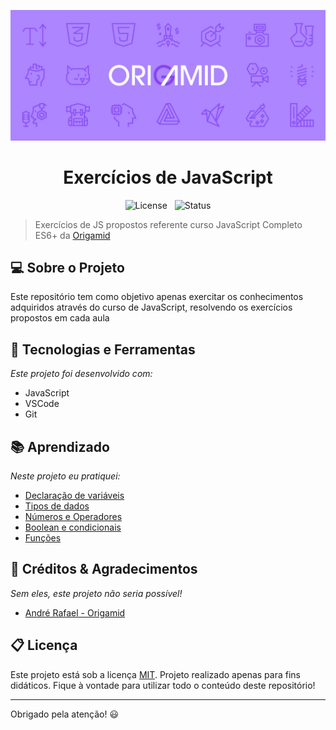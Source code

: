 ![Header Project](header.png)
<div align="center">
<h1>Exercícios de JavaScript</h1>

![License](https://img.shields.io/badge/License-MIT-informational)
 &nbsp;
![Status](https://img.shields.io/badge/Status-Em%20desenvolvimento-yellow) 
</div>

>Exercícios de JS propostos referente curso JavaScript Completo ES6+ da [Origamid](https://origamid.com)
## 💻 Sobre o Projeto

Este repositório tem como objetivo apenas exercitar os conhecimentos adquiridos através do curso de JavaScript, resolvendo os exercícios propostos em cada aula

## 🚀 Tecnologias e Ferramentas

*Este projeto foi desenvolvido com:*

- JavaScript
- VSCode
- Git

## 📚 Aprendizado

*Neste projeto eu pratiquei:*

- [Declaração de variáveis](JS-para-iniciantes/1-variaveis.js)
- [Tipos de dados](JS-para-iniciantes/2-tipos-de-dados.js)
- [Números e Operadores](JS-para-iniciantes/3-numeros-e-operadores.js)
- [Boolean e condicionais](JS-para-iniciantes/4-boolean-e-condicionais.js)
- [Funções](JS-para-iniciantes/5-funcoes.js)

## 🤖 Créditos & Agradecimentos

*Sem eles, este projeto não seria possível!*

- [André Rafael - Origamid](https://origamid.com)

## 📋 Licença

Este projeto está sob a licença [MIT](LICENSE). Projeto realizado apenas para fins didáticos. Fique à vontade para utilizar todo o conteúdo deste repositório!

---

Obrigado pela atenção! 😃